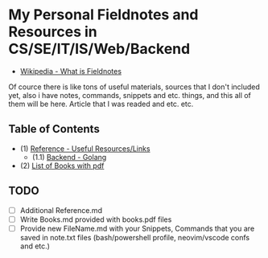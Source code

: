 # My Personal Fieldnotes and Resources in CS/SE/IT/IS/Web/Backend

- [Wikipedia - What is Fieldnotes](https://en.wikipedia.org/wiki/Fieldnotes)

Of cource there is like tons of useful materials, sources that I don't included yet, also i have notes, commands, snippets and etc. things, and this all of them will be here.
Article that I was readed and etc. etc.

## Table of Contents

- (1) [Reference - Useful Resources/Links](Reference.md)
    - (1.1) [Backend - Golang](Reference.md#golang)
- (2) [List of Books with pdf](Books.md)

## TODO

- [ ] Additional Reference.md
- [ ] Write Books.md provided with books.pdf files
- [ ] Provide new FileName.md with your Snippets, Commands that you are saved in note.txt files (bash/powershell profile, neovim/vscode confs and etc.)
